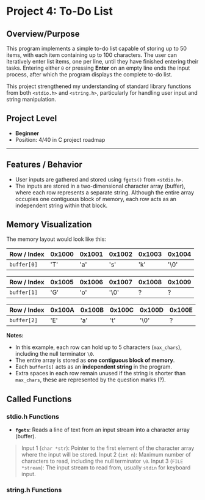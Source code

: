 # Project 4: To-Do List
## Overview/Purpose
This program implements a simple to-do list capable of storing up to 50 items, with each item containing up to 100 characters. The user can iteratively enter list items, one per line, until they have finished entering their tasks. Entering either `0` or pressing **Enter** on an empty line ends the input process, after which the program displays the complete to-do list.

This project strengthened my understanding of standard library functions from both `<stdio.h>` and `<string.h>`, particularly for handling user input and string manipulation.

## Project Level
- **Beginner**  
- Position: 4/40 in C project roadmap

---
## Features / Behavior
- User inputs are gathered and stored using `fgets()` from `<stdio.h>`.
- The inputs are stored in a two-dimensional character array (buffer), where each row represents a separate string. Although the entire array occupies one contiguous block of memory, each row acts as an independent string within that block.

## Memory Visualization

The memory layout would look like this:

| Row / Index     | 0x1000 | 0x1001 | 0x1002 | 0x1003 | 0x1004 |
|-----------------|--------|--------|--------|--------|--------|
| `buffer[0]`     | 'T'    | 'a'    | 's'    | 'k'    | '\0'   |

| Row / Index     | 0x1005 | 0x1006 | 0x1007 | 0x1008 | 0x1009 |
|-----------------|--------|--------|--------|--------|--------|
| `buffer[1]`     | 'G'    | 'o'    | '\0'   | ?      | ?      |

| Row / Index     | 0x100A | 0x100B | 0x100C | 0x100D | 0x100E |
|-----------------|--------|--------|--------|--------|--------|
| `buffer[2]`     | 'E'    | 'a'    | 't'    | '\0'   | ?      |

**Notes:**
- In this example, each row can hold up to 5 characters (`max_chars`), including the null terminator `\0`.
- The entire array is stored as **one contiguous block of memory**.
- Each `buffer[i]` acts as an **independent string** in the program.
- Extra spaces in each row remain unused if the string is shorter than `max_chars`, these are represented by the question marks (?).

## Called Functions
### stdio.h Functions
- **`fgets`**: Reads a line of text from an input stream into a character array (buffer).  
> Input 1 (`char *str`): Pointer to the first element of the character array where the input will be stored.
> Input 2 (`int n`): Maximum number of characters to read, including the null terminator `\0`.
> Input 3 (`FILE *stream`): The input stream to read from, usually `stdin` for keyboard input.

### string.h Functions



